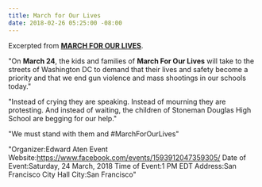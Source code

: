 ```yaml
---
title: March for Our Lives
date: 2018-02-26 05:25:00 -08:00
---
```


Excerpted from [**MARCH FOR OUR LIVES**](https://www.marchforourlives.com/).

"On **March 24**, the kids and families of **March For Our Lives** will take to the streets of Washington DC to demand that their lives and safety become a priority and that we end gun violence and mass shootings in our schools today."

"Instead of crying they are speaking. Instead of mourning they are protesting. And instead of waiting, the children of Stoneman Douglas High School are begging for our help."

"We must stand with them and #MarchForOurLives"

"Organizer:Edward Aten
Event Website:https://www.facebook.com/events/1593912047359305/
Date of Event:Saturday, 24 March, 2018
Time of Event:1 PM EDT
Address:San Francisco City Hall
City:San Francisco"
